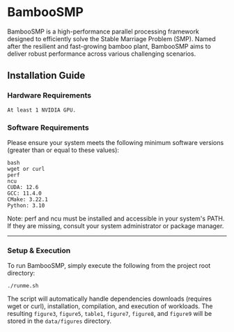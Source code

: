 # BambooSMP

BambooSMP is a high-performance parallel processing framework designed to efficiently solve the Stable Marriage
Problem (SMP). Named after the resilient and fast-growing bamboo plant, BambooSMP aims to deliver robust performance
across various challenging scenarios.

## Installation Guide

### Hardware Requirements

    At least 1 NVIDIA GPU.

### Software Requirements

Please ensure your system meets the following minimum software versions (greater than or equal to these values):

    bash
    wget or curl
    perf 
    ncu 
    CUDA: 12.6
    GCC: 11.4.0
    CMake: 3.22.1
    Python: 3.10

Note: perf and ncu must be installed and accessible in your system's PATH. If they are missing, consult your system
administrator or package manager.

---

### Setup & Execution

To run BambooSMP, simply execute the following from the project root directory:

    ./runme.sh

The script will automatically handle dependencies downloads (requires wget or curl), installation, compilation, and
execution of workloads. The resulting `figure3`, `figure5`, `table1`, `figure7`, `figure8`, and `figure9` will be stored
in the `data/figures` directory.